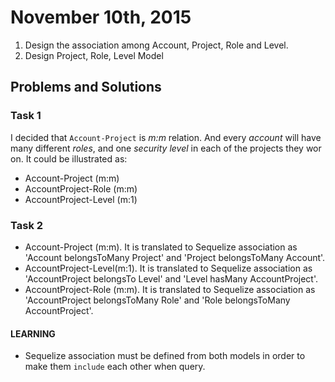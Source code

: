 # November 10th, 2015

1. Design the association among Account, Project, Role and Level.
1. Design Project, Role, Level Model

## Problems and Solutions
### Task 1 

I decided that `Account-Project` is *m:m* relation. And every *account* will have many different *roles*, and one *security level* in each of the projects they wor on.
It could be illustrated as:

- Account-Project (m:m)
- AccountProject-Role (m:m)
- AccountProject-Level (m:1)

### Task 2

- Account-Project (m:m). It is translated to Sequelize association as 'Account belongsToMany Project' and 'Project belongsToMany Account'.
- AccountProject-Level(m:1). It is translated to Sequelize association as 'AccountProject belongsTo Level' and 'Level hasMany AccountProject'.
- AccountProject-Role (m:m). It is translated to Sequelize association as 'AccountProject belongsToMany Role' and 'Role belongsToMany AccountProject'.

#### LEARNING

- Sequelize association must be defined from both models in order to make them `include` each other when query.
